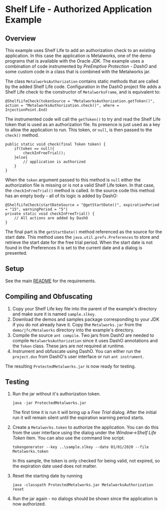 # Shelf Life - Authorized Application Example

## Overview

This example uses Shelf Life to add an authorization check to an existing application.
In this case the application is Metalworks, one of the demo programs that is available with the Oracle JDK.
The example uses a combination of code instrumented by _PreEmptive Protection - DashO_ and some custom code in a class that is combined with the Metalworks jar.

The class `MetalworksAuthorization` contains static methods that are called by the added Shelf Life code.
Configuration in the DashO project file adds a Shelf Life check to the constructor of `MetalworksFrame`, and is equivalent to:

    @ShelfLifeCheck(tokenSource = "MetalworksAuthorization.getToken()", action = "MetalworksAuthorization.check()", where = InjectionPoint.End)

The instrumented code will call the `getToken()` to try and read the Shelf Life token that is used as an authorization file.
Its presence is just used as a key to allow the application to run.
This token, or `null`, is then passed to the `check()` method.

    public static void check(final Token token) {
        if(token == null){
            checkInFreeTrial();
        }else{
            // application is authorized
        }
    }

When the `token` argument passed to this method is `null` either the authorization file is missing or is not a valid Shelf Life token.
In that case, the `checkInFreeTrial()` method is called.
In the source code this method has an empty body - all of its logic is added by DashO:

    @ShelfLifeCheck(startDateSource = "@getStartDate()", expirationPeriod = "15", warningPeriod = "5")
    private static void checkInFreeTrial() {
        // All actions are added by DashO
    }

The final part is the `getStartDate()` method referenced as the source for the start date.
This method uses the `java.util.prefs.Preferences` to store and retrieve the start date for the free trial period.
When the start date is not found in the Preferences it is set to the current date and a dialog is presented.

## Setup

See the main [README](../README.md) for the requirements.

## Compiling and Obfuscating

1.  Copy your Shelf Life key file into the parent of the example's directory and make sure it is named `sample.slkey`.
2.  Download the demos and samples package corresponding to your JDK if you do not already have it. Copy the `Metalworks.jar` from the `demo/jfc/Metalworks` directory into the example's directory.
3.  Compile the source `ant compile`. Two jars from DashO are needed to compile `MetalworksAuthorization` since it uses DashO annotations and the `Token` class. These jars are _not_ required at runtime.
4.  Instrument and obfuscate using DashO. You can either run the `project.dox` from DashO's user interface or run `ant instrument`.

The resulting `ProtectedMetalworks.jar` is now ready for testing.


## Testing

1.  Run the jar without it's authorization token.

        java -jar ProtectedMetalworks.jar

    The first time it is run it will bring up a _Free Trial_ dialog.
    After the initial run it will remain silent until the expiration warning period starts.
2.  Create a `Metalworks.token` to authorize the application.
    You can do this from the user interface using the dialog under the _Window→Shelf Life Token_ item.
    You can also use the command line script:

        tokengenerator --key ..\sample.slkey --date 01/01/2020 --file Metalworks.token

    In this sample, the token is only checked for being valid, not expired, so the expiration date used does not matter.
3.  Reset the starting date by running

        java -classpath ProtectedMetalworks.jar MetalworksAuthorization reset

4.  Run the jar again - no dialogs should be shown since the application is now authorized.